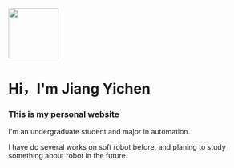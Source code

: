 <img src="https://github.com/jyc200011/Screenshots/blob/main/photos.png" width="100px">

# Hi，I'm Jiang Yichen

### This is my personal website
  
I'm an undergraduate student and major in automation.

I have do several works on soft robot before, and planing to study something about robot in the future.


